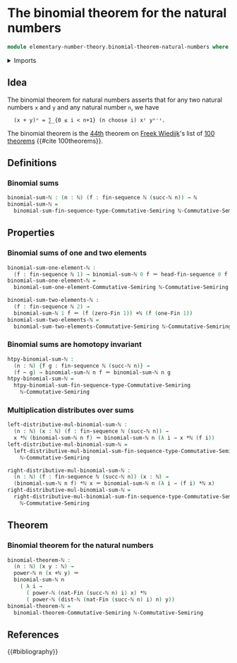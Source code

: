 # The binomial theorem for the natural numbers

```agda
module elementary-number-theory.binomial-theorem-natural-numbers where
```

<details><summary>Imports</summary>

```agda
open import commutative-algebra.binomial-theorem-commutative-semirings

open import elementary-number-theory.addition-natural-numbers
open import elementary-number-theory.distance-natural-numbers
open import elementary-number-theory.exponentiation-natural-numbers
open import elementary-number-theory.multiplication-natural-numbers
open import elementary-number-theory.natural-numbers
open import elementary-number-theory.semiring-of-natural-numbers

open import foundation.homotopies
open import foundation.identity-types

open import lists.finite-sequences

open import univalent-combinatorics.standard-finite-types
```

</details>

## Idea

The binomial theorem for natural numbers asserts that for any two natural
numbers `x` and `y` and any natural number `n`, we have

```text
  (x + y)ⁿ = ∑_{0 ≤ i < n+1} (n choose i) xⁱ yⁿ⁻ⁱ.
```

The binomial theorem is the [44th](literature.100-theorems.md#44) theorem on
[Freek Wiedijk](http://www.cs.ru.nl/F.Wiedijk/)'s list of
[100 theorems](literature.100-theorems.md) {{#cite 100theorems}}.

## Definitions

### Binomial sums

```agda
binomial-sum-ℕ : (n : ℕ) (f : fin-sequence ℕ (succ-ℕ n)) → ℕ
binomial-sum-ℕ =
  binomial-sum-fin-sequence-type-Commutative-Semiring ℕ-Commutative-Semiring
```

## Properties

### Binomial sums of one and two elements

```agda
binomial-sum-one-element-ℕ :
  (f : fin-sequence ℕ 1) → binomial-sum-ℕ 0 f ＝ head-fin-sequence 0 f
binomial-sum-one-element-ℕ =
  binomial-sum-one-element-Commutative-Semiring ℕ-Commutative-Semiring

binomial-sum-two-elements-ℕ :
  (f : fin-sequence ℕ 2) →
  binomial-sum-ℕ 1 f ＝ (f (zero-Fin 1)) +ℕ (f (one-Fin 1))
binomial-sum-two-elements-ℕ =
  binomial-sum-two-elements-Commutative-Semiring ℕ-Commutative-Semiring
```

### Binomial sums are homotopy invariant

```agda
htpy-binomial-sum-ℕ :
  (n : ℕ) {f g : fin-sequence ℕ (succ-ℕ n)} →
  (f ~ g) → binomial-sum-ℕ n f ＝ binomial-sum-ℕ n g
htpy-binomial-sum-ℕ =
  htpy-binomial-sum-fin-sequence-type-Commutative-Semiring
    ℕ-Commutative-Semiring
```

### Multiplication distributes over sums

```agda
left-distributive-mul-binomial-sum-ℕ :
  (n : ℕ) (x : ℕ) (f : fin-sequence ℕ (succ-ℕ n)) →
  x *ℕ (binomial-sum-ℕ n f) ＝ binomial-sum-ℕ n (λ i → x *ℕ (f i))
left-distributive-mul-binomial-sum-ℕ =
  left-distributive-mul-binomial-sum-fin-sequence-type-Commutative-Semiring
    ℕ-Commutative-Semiring

right-distributive-mul-binomial-sum-ℕ :
  (n : ℕ) (f : fin-sequence ℕ (succ-ℕ n)) (x : ℕ) →
  (binomial-sum-ℕ n f) *ℕ x ＝ binomial-sum-ℕ n (λ i → (f i) *ℕ x)
right-distributive-mul-binomial-sum-ℕ =
  right-distributive-mul-binomial-sum-fin-sequence-type-Commutative-Semiring
    ℕ-Commutative-Semiring
```

## Theorem

### Binomial theorem for the natural numbers

```agda
binomial-theorem-ℕ :
  (n : ℕ) (x y : ℕ) →
  power-ℕ n (x +ℕ y) ＝
  binomial-sum-ℕ n
    ( λ i →
      ( power-ℕ (nat-Fin (succ-ℕ n) i) x) *ℕ
      ( power-ℕ (dist-ℕ (nat-Fin (succ-ℕ n) i) n) y))
binomial-theorem-ℕ =
  binomial-theorem-Commutative-Semiring ℕ-Commutative-Semiring
```

## References

{{#bibliography}}
